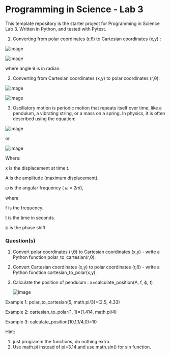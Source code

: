 # Programming in Science - Lab 3
This template repository is the starter project for Programming in Science Lab 3. Written in Python, and tested with Pytest.

1. Converting from polar coordinates (r,θ) to Cartesian coordinates (x,y) :

![image](https://github.com/user-attachments/assets/ec53c19a-6f58-4766-a2d6-0d6e745a7056)

![image](https://github.com/user-attachments/assets/8795d139-912b-4129-9ffa-ff85b8cea833)

where angle θ is in radian.

2. Converting from Cartesian coordinates (x,y) to polar coordinates (r,θ):

![image](https://github.com/user-attachments/assets/9f7bb532-77fc-4bca-9ef4-dc182f83a913)

![image](https://github.com/user-attachments/assets/a2dde9f1-b6b6-43a8-9080-8d16eab196d7)



3. Oscillatory motion is periodic motion that repeats itself over time, like a pendulum, a vibrating string, or a mass on a spring. In physics, it is often described using the equation: 

![image](https://github.com/user-attachments/assets/a0683e32-04c9-4fb0-b2ac-934b8c2dbf16)

   or 
   
![image](https://github.com/user-attachments/assets/2ad4c530-1651-419a-803b-1e736330e994)



Where:

x is the displacement at time t.

A is the amplitude (maximum displacement).

𝜔 is the angular frequency ( 𝜔 = 2𝜋𝑓), 

where 

f is the frequency.

t is the time in seconds.

ϕ is the phase shift.


### Question(s)

1. Convert polar coordinates (r,θ) to Cartesian coordinates (x,y) - write a Python function polar_to_cartesian(r,θ).

2. Convert Cartesian coordinates (x,y) to polar coordinates (r,θ) - write a Python function cartesian_to_polar(x,y).

3. Calculate the position of pendulum :  x=calculate_position(A, f, ϕ, t)
  
   ![image](https://github.com/user-attachments/assets/2ad4c530-1651-419a-803b-1e736330e994)

Example 1: polar_to_cartesian(5, math.pi/3)=(2.5, 4.33)     

Example 2: cartesian_to_polar(1, 1)=(1.414, math.pi/4)  

Example 3: calculate_position(10,1,1/4,0)=10


Hint: 
1. just programm the functions, do nothing extra.
2. Use math.pi instead of pi=3.14 and use math.sin() for sin function.  
